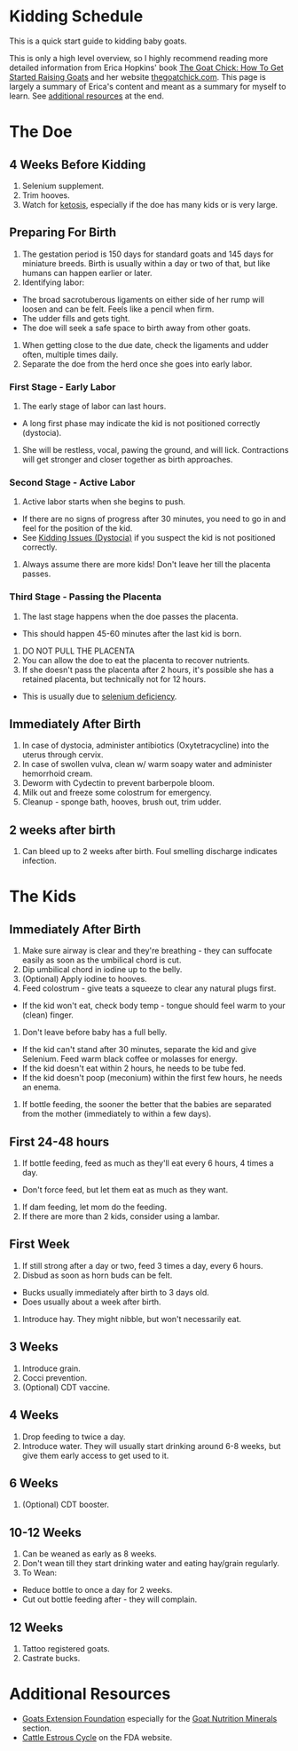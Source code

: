 # Kidding Schedule

This is a quick start guide to kidding baby goats.

This is only a high level overview, so I highly recommend reading more detailed information from Erica Hopkins' book [The Goat Chick: How To Get Started Raising Goats](https://www.amazon.com/Goat-Chick-Started-Raising-Goats-ebook/dp/B07BD3B7L3/) and her website [thegoatchick.com](http://www.thegoatchick.com/kidding.html). This page is largely a summary of Erica's content and meant as a summary for myself to learn. See [additional resources](#additional-resources) at the end.

# The Doe
## 4 Weeks Before Kidding
1. Selenium supplement.
1. Trim hooves.
1. Watch for [ketosis](https://goats.extension.org/goat-ketosis/), especially if the doe has many kids or is very large.

## Preparing For Birth
1. The gestation period is 150 days for standard goats and 145 days for miniature breeds. Birth is usually within a day or two of that, but like humans can happen earlier or later.
1. Identifying labor:
  * The broad sacrotuberous ligaments on either side of her rump will loosen and can be felt. Feels like a pencil when firm.
  * The udder fills and gets tight.
  * The doe will seek a safe space to birth away from other goats.
1. When getting close to the due date, check the ligaments and udder often, multiple times daily.
1. Separate the doe from the herd once she goes into early labor.

### First Stage - Early Labor
1. The early stage of labor can last hours.
  * A long first phase may indicate the kid is not positioned correctly (dystocia).
1. She will be restless, vocal, pawing the ground, and will lick. Contractions will get stronger and closer together as birth approaches.

### Second Stage - Active Labor
1. Active labor starts when she begins to push.
  * If there are no signs of progress after 30 minutes, you need to go in and feel for the position of the kid.
  * See [Kidding Issues (Dystocia)](http://www.thegoatchick.com/kidding-issues-dystocia.html) if you suspect the kid is not positioned correctly.
1. Always assume there are more kids! Don't leave her till the placenta passes.

### Third Stage - Passing the Placenta
1. The last stage happens when the doe passes the placenta.
  * This should happen 45-60 minutes after the last kid is born.
1. DO NOT PULL THE PLACENTA
1. You can allow the doe to eat the placenta to recover nutrients.
1. If she doesn't pass the placenta after 2 hours, it's possible she has a retained placenta, but technically not for 12 hours.
  * This is usually due to [selenium deficiency](https://goats.extension.org/goat-nutrition-selenium/).

## Immediately After Birth
1. In case of dystocia, administer antibiotics (Oxytetracycline) into the uterus through cervix.
1. In case of swollen vulva, clean w/ warm soapy water and administer hemorrhoid cream.
1. Deworm with Cydectin to prevent barberpole bloom.
1. Milk out and freeze some colostrum for emergency.
1. Cleanup - sponge bath, hooves, brush out, trim udder.

## 2 weeks after birth
1. Can bleed up to 2 weeks after birth. Foul smelling discharge indicates infection.

# The Kids
## Immediately After Birth
1. Make sure airway is clear and they're breathing - they can suffocate easily as soon as the umbilical chord is cut.
1. Dip umbilical chord in iodine up to the belly.
1. (Optional) Apply iodine to hooves.
1. Feed colostrum - give teats a squeeze to clear any natural plugs first.
  * If the kid won't eat, check body temp - tongue should feel warm to your (clean) finger.
1. Don't leave before baby has a full belly.
  * If the kid can't stand after 30 minutes, separate the kid and give Selenium. Feed warm black coffee or molasses for energy.
  * If the kid doesn't eat within 2 hours, he needs to be tube fed.
  * If the kid doesn't poop (meconium) within the first few hours, he needs an enema.
1. If bottle feeding, the sooner the better that the babies are separated from the mother (immediately to within a few days).

## First 24-48 hours
1. If bottle feeding, feed as much as they'll eat every 6 hours, 4 times a day.
  * Don't force feed, but let them eat as much as they want.
1. If dam feeding, let mom do the feeding.
1. If there are more than 2 kids, consider using a lambar.

## First Week
1. If still strong after a day or two, feed 3 times a day, every 6 hours.
1. Disbud as soon as horn buds can be felt.
  * Bucks usually immediately after birth to 3 days old.
  * Does usually about a week after birth.
1. Introduce hay. They might nibble, but won't necessarily eat.

## 3 Weeks
1. Introduce grain.
1. Cocci prevention.
1. (Optional) CDT vaccine.

## 4 Weeks
1. Drop feeding to twice a day.
1. Introduce water. They will usually start drinking around 6-8 weeks, but give them early access to get used to it.

## 6 Weeks
1. (Optional) CDT booster.

## 10-12 Weeks
1. Can be weaned as early as 8 weeks.
1. Don't wean till they start drinking water and eating hay/grain regularly.
1. To Wean:
  * Reduce bottle to once a day for 2 weeks.
  * Cut out bottle feeding after - they will complain.

## 12 Weeks
1. Tattoo registered goats.
1. Castrate bucks.

# Additional Resources
* [Goats Extension Foundation](https://goats.extension.org/) especially for the [Goat Nutrition Minerals](https://goats.extension.org/goat-nutrition-minerals/) section.
* [Cattle Estrous Cycle](https://www.fda.gov/animal-veterinary/product-safety-information/cattle-estrous-cycle-and-fda-approved-animal-drugs-control-and-synchronize-estrus-resource-producers) on the FDA website.